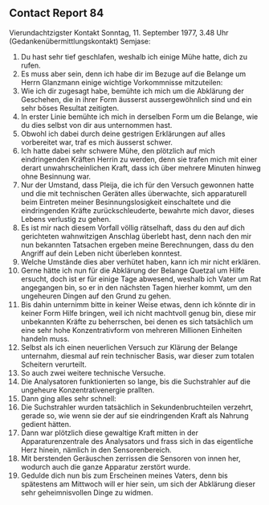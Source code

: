 ## Contact Report 84
Vierundachtzigster Kontakt
Sonntag, 11. September 1977, 3.48 Uhr
(Gedankenübermittlungskontakt)
Semjase:
1. Du hast sehr tief geschlafen, weshalb ich einige Mühe hatte, dich zu rufen.
2. Es muss aber sein, denn ich habe dir im Bezuge auf die Belange um Herrn Glanzmann einige wichtige Vorkommnisse mitzuteilen:
3. Wie ich dir zugesagt habe, bemühte ich mich um die Abklärung der Geschehen, die in ihrer Form äusserst aussergewöhnlich sind und ein sehr böses Resultat zeitigten.
4. In erster Linie bemühte ich mich in derselben Form um die Belange, wie du dies selbst von dir aus unternommen hast.
5. Obwohl ich dabei durch deine gestrigen Erklärungen auf alles vorbereitet war, traf es mich äusserst schwer.
6. Ich hatte dabei sehr schwere Mühe, den plötzlich auf mich eindringenden Kräften Herrin zu werden, denn sie trafen mich mit einer derart unwahrscheinlichen Kraft, dass ich über mehrere Minuten hinweg ohne Besinnung war.
7. Nur der Umstand, dass Pleija, die ich für den Versuch gewonnen hatte und die mit technischen Geräten alles überwachte, sich apparaturell beim Eintreten meiner Besinnungslosigkeit einschaltete und die eindringenden Kräfte zurückschleuderte, bewahrte mich davor, dieses Lebens verlustig zu gehen.
8. Es ist mir nach diesem Vorfall völlig rätselhaft, dass du den auf dich gerichteten wahnwitzigen Anschlag überlebt hast, denn nach den mir nun bekannten Tatsachen ergeben meine Berechnungen, dass du den Angriff auf dein Leben nicht überleben konntest.
9. Welche Umstände dies aber verhütet haben, kann ich mir nicht erklären.
10. Gerne hätte ich nun für die Abklärung der Belange Quetzal um Hilfe ersucht, doch ist er für einige Tage abwesend, weshalb ich Vater um Rat angegangen bin, so er in den nächsten Tagen hierher kommt, um den ungeheuren Dingen auf den Grund zu gehen.
11. Bis dahin unternimm bitte in keiner Weise etwas, denn ich könnte dir in keiner Form Hilfe bringen, weil ich nicht machtvoll genug bin, diese mir unbekannten Kräfte zu beherrschen, bei denen es sich tatsächlich um eine sehr hohe Konzentrativform von mehreren Millionen Einheiten handeln muss.
12. Selbst als ich einen neuerlichen Versuch zur Klärung der Belange unternahm, diesmal auf rein technischer Basis, war dieser zum totalen Scheitern verurteilt.
13. So auch zwei weitere technische Versuche.
14. Die Analysatoren funktionierten so lange, bis die Suchstrahler auf die ungeheure Konzentrativenergie prallten.
15. Dann ging alles sehr schnell:
16. Die Suchstrahler wurden tatsächlich in Sekundenbruchteilen verzehrt, gerade so, wie wenn sie der auf sie eindringenden Kraft als Nahrung gedient hätten.
17. Dann war plötzlich diese gewaltige Kraft mitten in der Apparaturenzentrale des Analysators und frass sich in das eigentliche Herz hinein, nämlich in den Sensorenbereich.
18. Mit berstenden Geräuschen zerrissen die Sensoren von innen her, wodurch auch die ganze Apparatur zerstört wurde.
19. Gedulde dich nun bis zum Erscheinen meines Vaters, denn bis spätestens am Mittwoch will er hier sein, um sich der Abklärung dieser sehr geheimnisvollen Dinge zu widmen.